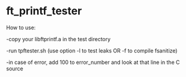 # ft_printf_tester

How to use:

-copy your libftprintf.a in the test directory

-run tpftester.sh (use option -l to test leaks OR -f to compile fsanitize)

-in case of error, add 100 to error_number and look at that line in the C source
